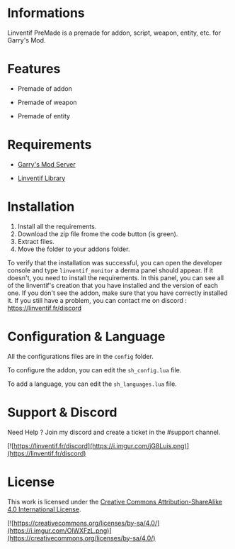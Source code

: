 # Informations

Linventif PreMade is a premade for addon, script, weapon, entity, etc. for Garry's Mod.

# Features

- Premade of addon

- Premade of weapon

- Premade of entity

# Requirements

- [Garry's Mod Server](https://store.steampowered.com/app/4000/Garrys_Mod/)

- [Linventif Library](https://steamcommunity.com/sharedfiles/filedetails/?id=2882747990)

# Installation

1. Install all the requirements.
2. Download the zip file frome the code button (is green).
3. Extract files.
4. Move the folder to your addons folder.

To verify that the installation was successful, you can open the developer console and type `linventif_monitor` a derma panel should appear. If it doesn't, you need to install the requirements. In this panel, you can see all of the linventif's creation that you have installed and the version of each one. If you don't see the addon, make sure that you have correctly installed it. If you still have a problem, you can contact me on discord : https://linventif.fr/discord

# Configuration & Language

All the configurations files are in the `config` folder.

To configure the addon, you can edit the `sh_config.lua` file.

To add a language, you can edit the `sh_languages.lua` file.

# Support & Discord

Need Help ? Join my discord and create a ticket in the #support channel.

[![https://linventif.fr/discord](https://i.imgur.com/jG8Luis.png)](https://linventif.fr/discord)

# License

This work is licensed under the [Creative Commons Attribution-ShareAlike 4.0 International License](https://creativecommons.org/licenses/by-sa/4.0/).

[![https://creativecommons.org/licenses/by-sa/4.0/](https://i.imgur.com/OlWXFzL.png)](https://creativecommons.org/licenses/by-sa/4.0/)